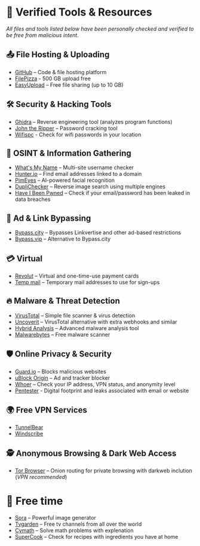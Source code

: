 # 🔹 Verified Tools & Resources  
*All files and tools listed below have been personally checked and verified to be free from malicious intent.*  

## 📤 File Hosting & Uploading  
- [GitHub](https://github.com) – Code & file hosting platform
- [FilePizza](https://file.pizza) - 500 GB upload free
- [EasyUpload](https://easyupload.io) – Free file sharing (up to 10 GB)

## 🛠 Security & Hacking Tools  
- [Ghidra](https://github.com/NationalSecurityAgency/ghidra/releases) – Reverse engineering tool (analyzes program functions)  
- [John the Ripper](https://www.openwall.com/john/) – Password cracking tool
- [Wifispc](https://wifispc.com/#near-me) - Check for wifi passwords in your location

## 🔎 OSINT & Information Gathering  
- [What's My Name](https://whatsmyname.app/) – Multi-site username checker  
- [Hunter.io](https://hunter.io/search/?product_tour_id=389437) – Find email addresses linked to a domain  
- [PimEyes](https://pimeyes.com/en) – AI-powered facial recognition  
- [DupliChecker](https://www.duplichecker.com/reverse-image-search.php) – Reverse image search using multiple engines  
- [Have I Been Pwned](https://haveibeenpwned.com/) – Check if your email/password has been leaked in data breaches  

## 🚀 Ad & Link Bypassing  
- [Bypass.city](https://bypass.city) – Bypasses Linkvertise and other ad-based restrictions  
- [Bypass.vip](https://bypass.vip) – Alternative to Bypass.city  

## 💳 Virtual
- [Revolut](https://www.revolut.com) – Virtual and one-time-use payment cards 
- [Temp mail](https://temp-mail.org) – Temporary mail addresses to use for sign-ups

## 🔥 Malware & Threat Detection  
- [VirusTotal](https://www.virustotal.com/gui/home/upload) – Simple file scanner & virus detection
- [Uncoverit](https://www.uncoverit.org) – VirusTotal alternative with extra webhooks and similar
- [Hybrid Analysis](https://www.hybrid-analysis.com) – Advanced malware analysis tool
- [Malwarebytes](https://www.malwarebytes.com) – Free malware scanner  

## 🛡 Online Privacy & Security  
- [Guard.io](https://guard.io/lp) – Blocks malicious websites  
- [uBlock Origin](https://chromewebstore.google.com/detail/ublock-origin/cjpalhdlnbpafiamejdnhcphjbkeiagm) – Ad and tracker blocker
- [Whoer](https://whoer.net) – Check your IP address, VPN status, and anonymity level
- [Pentester](https://pentester.com) - Digital footprint and leaks associated with email or website

## 🌍 Free VPN Services  
- [TunnelBear](https://www.tunnelbear.com/download)  
- [Windscribe](https://windscribe.com/install/desktop/windows)  

## 🕵️ Anonymous Browsing & Dark Web Access  
- [Tor Browser](https://www.torproject.org) – Onion routing for private browsing with darkweb inclution (*VPN recommended*)  

# 🤖 Free time
- [Sora](https://sora.com) – Powerful image generator 
- [Tvgarden](https://tv.garden) – Free tv channels from all over the world
- [Cymath](https://www.cymath.com) – Solve math problems with explenation 
- [SuperCook](https://www.supercook.com) – Check for recipes with ingredients you have at home
